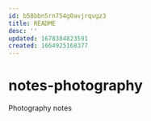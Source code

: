 ```yaml
---
id: b58bbn5rn754g0avjrqvgz3
title: README
desc: ''
updated: 1678384823591
created: 1664925168377
---
```


# notes-photography

Photography notes
